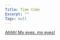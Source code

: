 ```yaml
---
Title: Time Cube
Excerpt: ""
Tags: null
---
```

<div class="Section1"> <p><a href="http://www.timecube.com/" target="_blank">Ahhh! My eyes, my eyes!</a>&nbsp;</p></div>